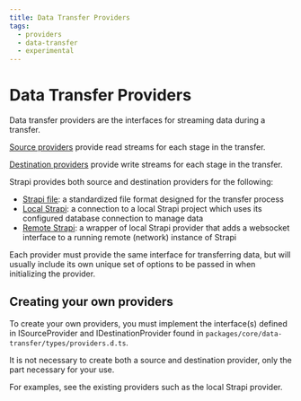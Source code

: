 ```yaml
---
title: Data Transfer Providers
tags:
  - providers
  - data-transfer
  - experimental
---
```


# Data Transfer Providers

Data transfer providers are the interfaces for streaming data during a transfer.

[Source providers](./01-source-providers.md) provide read streams for each stage in the transfer.

[Destination providers](./02-destination-providers.md) provide write streams for each stage in the transfer.

Strapi provides both source and destination providers for the following:

- [Strapi file](../03-file-providers/00-overview.md): a standardized file format designed for the transfer process
- [Local Strapi](../04-local-strapi-providers/00-overview.md): a connection to a local Strapi project which uses its configured database connection to manage data
- [Remote Strapi](../05-remote-strapi-providers/00-overview.md): a wrapper of local Strapi provider that adds a websocket interface to a running remote (network) instance of Strapi

Each provider must provide the same interface for transferring data, but will usually include its own unique set of options to be passed in when initializing the provider.

## Creating your own providers

To create your own providers, you must implement the interface(s) defined in ISourceProvider and IDestinationProvider found in `packages/core/data-transfer/types/providers.d.ts`.

It is not necessary to create both a source and destination provider, only the part necessary for your use.

For examples, see the existing providers such as the local Strapi provider.
